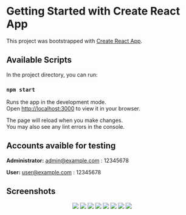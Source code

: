 # Getting Started with Create React App

This project was bootstrapped with [Create React App](https://github.com/facebook/create-react-app).

## Available Scripts

In the project directory, you can run:

### `npm start`

Runs the app in the development mode.\
Open [http://localhost:3000](http://localhost:3000) to view it in your browser.

The page will reload when you make changes.\
You may also see any lint errors in the console.

## Accounts avaible for testing 

**Administrator:**  admin@example.com : 12345678

**User:**  user@example.com : 12345678


## Screenshots

<p align="center">
<img src="https://res.cloudinary.com/dck6iktyj/image/upload/v1660490952/Test/2022-08-14_juegjr.png" />

<img src="https://res.cloudinary.com/dck6iktyj/image/upload/v1660490979/Test/2022-08-14_4_ocrrzg.png" />

<img src="https://res.cloudinary.com/dck6iktyj/image/upload/v1660490977/Test/2022-08-14_3_fq56mn.png" />

<img src="https://res.cloudinary.com/dck6iktyj/image/upload/v1660490971/Test/2022-08-14_1_gvtgtp.png" />

<img src="https://res.cloudinary.com/dck6iktyj/image/upload/v1660490981/Test/2022-08-14_5_aqawjx.png" />

<img src="https://res.cloudinary.com/dck6iktyj/image/upload/v1660490983/Test/2022-08-14_6_bnzmy2.png" />

<img src="https://res.cloudinary.com/dck6iktyj/image/upload/v1660490986/Test/2022-08-14_7_cyuari.png" />

<img src="https://res.cloudinary.com/dck6iktyj/image/upload/v1660490988/Test/2022-08-14_8_u3wcoe.png" />
</p>
